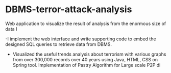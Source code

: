 # DBMS-terror-attack-analysis
Web application to visualize the result of analysis from the enormous size of data                                                                                                I 

-I implement the web interface and write supporting code to embed the designed SQL queries to retrieve
data from DBMS.
- Visualized the useful trends analysis about terrorism with various graphs from over 300,000 records over
40 years using Java, HTML, CSS on Spring tool.
Implementation of Pastry Algorithm for Large scale P2P di
